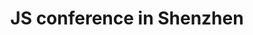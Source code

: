 ---
locale: en
title: JS conference in Shenzhen
description: Join us for the main Javascript conference in Shenzhen, China this summer.

event:
  title: JSConf China
  subtitle: Code of Conduct
  details: 11th-12th July, 2015, Shenzhen, China

register:
  arrow: Submit


content:
  title: Code of Conduct
  short: 
    title: Short Version
    content: ShenJS is dedicated to providing a harassment-free conference experience for everyone, regardless of gender, sexual orientation, disability, physical appearance, body size, race, or religion. We do not tolerate harassment of conference participants in any form. Sexual language and imagery is not appropriate for any conference venue, including talks. Conference participants violating these rules may be sanctioned or expelled from the conference without a refund at the discretion of the conference organizers.
  long:
    title: Long Version
    harassment:
      title: Harassment
      content: Harassment includes offensive verbal comments related to gender, sexual orientation, disability, physical appearance, body size, race, religion, sexual images in public spaces, deliberate intimidation, stalking, following, harassing photography or recording, sustained disruption of talks or other events, inappropriate physical contact, and unwelcome sexual attention. Participants asked to stop any harassing behavior are expected to comply immediately.
    sponsors:
      title: Exhibitors & Sponsors
      content: Exhibitors in the expo hall, sponsor or vendor booths, or similar activities are also subject to the anti-harassment policy. In particular, exhibitors should not use sexualized images, activities, or other material. Booth staff (including volunteers) should not use sexualized clothing/uniforms/costumes, or otherwise create a sexualized environment.
    participants:
      title: Participants
      content: If a participant engages in harassing behavior, the conference organizers may take any action they deem appropriate, including warning the offender or expulsion from the conference with no refund. If you are being harassed, notice that someone else is being harassed, or have any other concerns, please contact a member of conference staff immediately. Conference staff can be identified by t-shirts/special badges. Conference staff will be happy to help participants contact hotel/venue security or local law enforcement, provide escorts, or otherwise assist those experiencing harassment to feel safe for the duration of the conference. We value your attendance.
    staff: 
      title: Staff Contact Information
      content: 
          name: Claire Sheng
          mail: claire@wiredcraft.com
          tel: +86 15901839750
    venue:
      title: Venue & Social Events
      content: We expect participants to follow these rules at all conference venues and conference-related social events.
  licence:
    title: License
    content: This Code of Conduct was forked from the example policy from the Geek Feminism wiki, created by the Ada Initiative and other volunteers, which is under a Creative Commons Zero license.

footer:
  qrcode: Follow our WeChat

collection: page
template: code-of-conduct.html
---